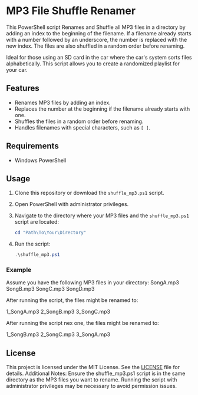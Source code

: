 # MP3 File Shuffle Renamer

This PowerShell script Renames and Shuffle all MP3 files in a directory by adding an index to the beginning of the filename. If a filename already starts with a number followed by an underscore, the number is replaced with the new index. The files are also shuffled in a random order before renaming.

Ideal for those using an SD card in the car where the car's system sorts files alphabetically. This script allows you to create a randomized playlist for your car.


## Features

- Renames MP3 files by adding an index.
- Replaces the number at the beginning if the filename already starts with one.
- Shuffles the files in a random order before renaming.
- Handles filenames with special characters, such as `[ ]`.

## Requirements

- Windows PowerShell

## Usage

1. Clone this repository or download the `shuffle_mp3.ps1` script.

2. Open PowerShell with administrator privileges.

3. Navigate to the directory where your MP3 files and the `shuffle_mp3.ps1` script are located:
    ```powershell
    cd "Path\To\Your\Directory"
    ```

4. Run the script:
    ```powershell
    .\shuffle_mp3.ps1
    ```

### Example

Assume you have the following MP3 files in your directory:
SongA.mp3
SongB.mp3
SongC.mp3
SongD.mp3

After running the script, the files might be renamed to:

1_SongA.mp3
2_SongB.mp3
3_SongC.mp3

After running the script nex one, the files might be renamed to:

1_SongB.mp3
2_SongC.mp3
3_SongA.mp3

## License

This project is licensed under the MIT License. See the [LICENSE](LICENSE) file for details.
Additional Notes:
Ensure the shuffle_mp3.ps1 script is in the same directory as the MP3 files you want to rename.
Running the script with administrator privileges may be necessary to avoid permission issues.

